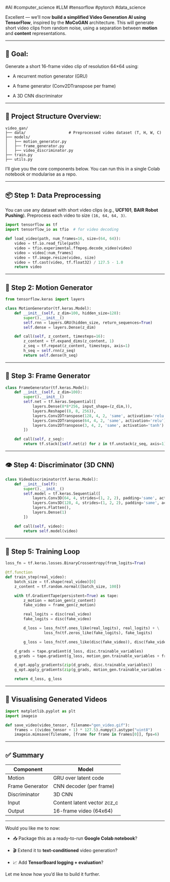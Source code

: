 #AI #computer_science #LLM #tensorflow #pytorch #data_science 

Excellent — we’ll now **build a simplified Video Generation AI using TensorFlow**, inspired by the **MoCoGAN** architecture. This will generate short video clips from random noise, using a separation between **motion** and **content** representations.

---

## 🎯 Goal:

Generate a short 16-frame video clip of resolution 64×64 using:

- A recurrent motion generator (GRU)
    
- A frame generator (Conv2DTranspose per frame)
    
- A 3D CNN discriminator
    

---

## 🧱 Project Structure Overview:

```
video_gan/
├── data/                   # Preprocessed video dataset (T, H, W, C)
├── models/
│   ├── motion_generator.py
│   ├── frame_generator.py
│   ├── video_discriminator.py
├── train.py
├── utils.py
```

I’ll give you the core components below. You can run this in a single Colab notebook or modularise as a repo.

---

## 📦 Step 1: Data Preprocessing

You can use any dataset with short video clips (e.g., **UCF101**, **BAIR Robot Pushing**). Preprocess each video to size `(16, 64, 64, 3)`.

```python
import tensorflow as tf
import tensorflow_io as tfio  # for video decoding

def load_video(path, num_frames=16, size=(64, 64)):
    video = tf.io.read_file(path)
    video = tfio.experimental.ffmpeg.decode_video(video)
    video = video[:num_frames]
    video = tf.image.resize(video, size)
    video = tf.cast(video, tf.float32) / 127.5 - 1.0
    return video
```

---

## 🧠 Step 2: Motion Generator

```python
from tensorflow.keras import layers

class MotionGenerator(tf.keras.Model):
    def __init__(self, z_dim=100, hidden_size=128):
        super().__init__()
        self.rnn = layers.GRU(hidden_size, return_sequences=True)
        self.dense = layers.Dense(z_dim)

    def call(self, z_content, timesteps=16):
        z_content = tf.expand_dims(z_content, 1)
        z_seq = tf.repeat(z_content, timesteps, axis=1)
        h_seq = self.rnn(z_seq)
        return self.dense(h_seq)
```

---

## 🎨 Step 3: Frame Generator

```python
class FrameGenerator(tf.keras.Model):
    def __init__(self, z_dim=100):
        super().__init__()
        self.net = tf.keras.Sequential([
            layers.Dense(8*8*256, input_shape=(z_dim,)),
            layers.Reshape((8, 8, 256)),
            layers.Conv2DTranspose(128, 4, 2, 'same', activation='relu'),
            layers.Conv2DTranspose(64, 4, 2, 'same', activation='relu'),
            layers.Conv2DTranspose(3, 4, 2, 'same', activation='tanh')
        ])

    def call(self, z_seq):
        return tf.stack([self.net(z) for z in tf.unstack(z_seq, axis=1)], axis=1)
```

---

## 👁️ Step 4: Discriminator (3D CNN)

```python
class VideoDiscriminator(tf.keras.Model):
    def __init__(self):
        super().__init__()
        self.model = tf.keras.Sequential([
            layers.Conv3D(64, 4, strides=(1, 2, 2), padding='same', activation='leaky_relu'),
            layers.Conv3D(128, 4, strides=(1, 2, 2), padding='same', activation='leaky_relu'),
            layers.Flatten(),
            layers.Dense(1)
        ])

    def call(self, video):
        return self.model(video)
```

---

## 🔁 Step 5: Training Loop

```python
loss_fn = tf.keras.losses.BinaryCrossentropy(from_logits=True)

@tf.function
def train_step(real_video):
    batch_size = tf.shape(real_video)[0]
    z_content = tf.random.normal([batch_size, 100])

    with tf.GradientTape(persistent=True) as tape:
        z_motion = motion_gen(z_content)
        fake_video = frame_gen(z_motion)

        real_logits = disc(real_video)
        fake_logits = disc(fake_video)

        d_loss = loss_fn(tf.ones_like(real_logits), real_logits) + \
                 loss_fn(tf.zeros_like(fake_logits), fake_logits)

        g_loss = loss_fn(tf.ones_like(disc(fake_video)), disc(fake_video))

    d_grads = tape.gradient(d_loss, disc.trainable_variables)
    g_grads = tape.gradient(g_loss, motion_gen.trainable_variables + frame_gen.trainable_variables)

    d_opt.apply_gradients(zip(d_grads, disc.trainable_variables))
    g_opt.apply_gradients(zip(g_grads, motion_gen.trainable_variables + frame_gen.trainable_variables))

    return d_loss, g_loss
```

---

## 🧪 Visualising Generated Videos

```python
import matplotlib.pyplot as plt
import imageio

def save_video(video_tensor, filename="gen_video.gif"):
    frames = ((video_tensor + 1) * 127.5).numpy().astype("uint8")
    imageio.mimsave(filename, [frame for frame in frames[0]], fps=6)
```

---

## ✅ Summary

|Component|Model|
|---|---|
|Motion|GRU over latent code|
|Frame Generator|CNN decoder (per frame)|
|Discriminator|3D CNN|
|Input|Content latent vector zcz_c|
|Output|16-frame video (64x64)|

---

Would you like me to now:

- 📥 Package this as a ready-to-run **Google Colab notebook**?
    
- 🎬 Extend it to **text-conditioned** video generation?
    
- 📈 Add **TensorBoard logging + evaluation**?
    

Let me know how you’d like to build it further.